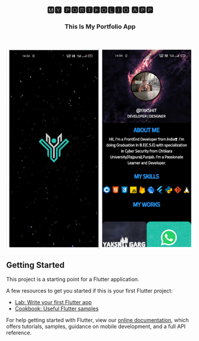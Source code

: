 <h2 align="center">🅼🆈 🅿🅾🆁🆃🅵🅾🅻🅸🅾 🅰🅿🅿</h2>

<h3 align="center">This Is My Portfolio App</h3>
<br>
<p align="center">
<img align="center" src="Screenshot 2022-06-05 140729.png"/>

</p>

## Getting Started

This project is a starting point for a Flutter application.

A few resources to get you started if this is your first Flutter project:

- [Lab: Write your first Flutter app](https://flutter.dev/docs/get-started/codelab)
- [Cookbook: Useful Flutter samples](https://flutter.dev/docs/cookbook)

For help getting started with Flutter, view our
[online documentation](https://flutter.dev/docs), which offers tutorials,
samples, guidance on mobile development, and a full API reference.
